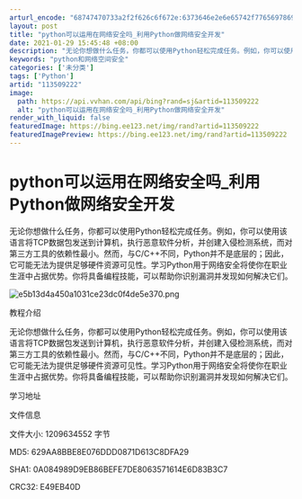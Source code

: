 ```yaml
---
arturl_encode: "68747470733a2f2f626c6f672e:6373646e2e6e65742f77656978696e5f33343732323734372f:61727469636c652f64657461696c732f313133353039323232"
layout: post
title: "python可以运用在网络安全吗_利用Python做网络安全开发"
date: 2021-01-29 15:45:48 +08:00
description: "无论你想做什么任务，你都可以使用Python轻松完成任务。例如，你可以使用该语言将TCP数据包发送到"
keywords: "python和网络空间安全"
categories: ['未分类']
tags: ['Python']
artid: "113509222"
image:
  path: https://api.vvhan.com/api/bing?rand=sj&artid=113509222
  alt: "python可以运用在网络安全吗_利用Python做网络安全开发"
render_with_liquid: false
featuredImage: https://bing.ee123.net/img/rand?artid=113509222
featuredImagePreview: https://bing.ee123.net/img/rand?artid=113509222
---
```


# python可以运用在网络安全吗_利用Python做网络安全开发

无论你想做什么任务，你都可以使用Python轻松完成任务。例如，你可以使用该语言将TCP数据包发送到计算机，执行恶意软件分析，并创建入侵检测系统，而对第三方工具的依赖性最小。然而，与C/C++不同，Python并不是底层的；因此，它可能无法为提供足够硬件资源可见性。学习Python用于网络安全将使你在职业生涯中占据优势。你将具备编程技能，可以帮助你识别漏洞并发现如何解决它们。

![e5b13d4a450a1031ce23dc0f4de5e370.png](https://i-blog.csdnimg.cn/blog_migrate/c85483fa6fffcbba151e1a529b183386.png)

教程介绍

无论你想做什么任务，你都可以使用Python轻松完成任务。例如，你可以使用该语言将TCP数据包发送到计算机，执行恶意软件分析，并创建入侵检测系统，而对第三方工具的依赖性最小。然而，与C/C++不同，Python并不是底层的；因此，它可能无法为提供足够硬件资源可见性。学习Python用于网络安全将使你在职业生涯中占据优势。你将具备编程技能，可以帮助你识别漏洞并发现如何解决它们。

学习地址

文件信息

文件大小: 1209634552 字节

MD5: 629AA8BBE8E076DDD0871D613C8DFA29

SHA1: 0A084989D9EB86BEFE7DE8063571614E6D83B3C7

CRC32: E49EB40D